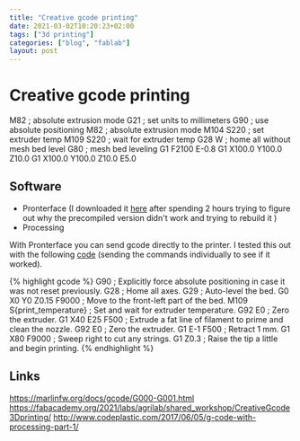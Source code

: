 ```yaml
---
title: "Creative gcode printing"
date: 2021-03-02T10:20:23+02:00
tags: ["3d printing"]
categories: ["blog", "fablab"]
layout: post
---
```


# Creative gcode printing

M82 ; absolute extrusion mode
G21 ; set units to millimeters
G90 ; use absolute positioning
M82 ; absolute extrusion mode
M104 S220 ; set extruder temp
M109 S220 ; wait for extruder temp
G28 W ; home all without mesh bed level
G80 ; mesh bed leveling
G1 F2100 E-0.8
G1 X100.0 Y100.0 Z10.0
G1 X100.0 Y100.0 Z10.0 E5.0

## Software
- Pronterface (I downloaded it [here](https://kliment.kapsi.fi/printrun/) after spending 2 hours trying to figure out why the precompiled version didn't work and trying to rebuild it )
- Processing

With Pronterface you can send gcode directly to the printer. I tested this out with the following [code](https://gist.github.com/celly/c4ea2ebc2957059c138e) (sending the commands individually to see if it worked).

{% highlight gcode %}
G90                         ; Explicitly force absolute positioning in case it was not reset previously.
G28                         ; Home all axes.
G29                         ; Auto-level the bed.
G0 X0 Y0 Z0.15 F9000        ; Move to the front-left part of the bed.
M109 S{print_temperature}   ; Set and wait for extruder temperature.
G92 E0                      ; Zero the extruder.
G1 X40 E25 F500             ; Extrude a fat line of filament to prime and clean the nozzle.
G92 E0                      ; Zero the extruder.
G1 E-1 F500                 ; Retract 1 mm.
G1 X80 F9000                ; Sweep right to cut any strings.
G1 Z0.3                     ; Raise the tip a little and begin printing.
{% endhighlight %}

## Links
<https://marlinfw.org/docs/gcode/G000-G001.html>
<https://fabacademy.org/2021/labs/agrilab/shared_workshop/CreativeGcode3Dprinting/>
<http://www.codeplastic.com/2017/06/05/g-code-with-processing-part-1/>